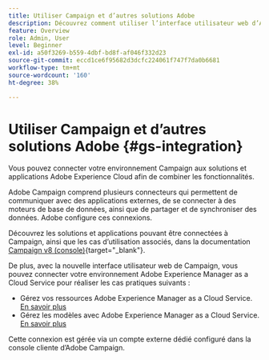 ```yaml
---
title: Utiliser Campaign et d’autres solutions Adobe
description: Découvrez comment utiliser l’interface utilisateur web d’Adobe Campaign et les solutions et applications Adobe Experience Cloud.
feature: Overview
role: Admin, User
level: Beginner
exl-id: a50f3269-b559-4dbf-bd8f-af046f332d23
source-git-commit: eccd1ce6f95682d3dcfc224061f747f7da0b6681
workflow-type: tm+mt
source-wordcount: '160'
ht-degree: 38%

---
```



# Utiliser Campaign et d’autres solutions Adobe {#gs-integration}

Vous pouvez connecter votre environnement Campaign aux solutions et applications Adobe Experience Cloud afin de combiner les fonctionnalités.

Adobe Campaign comprend plusieurs connecteurs qui permettent de communiquer avec des applications externes, de se connecter à des moteurs de base de données, ainsi que de partager et de synchroniser des données. Adobe configure ces connexions.

Découvrez les solutions et applications pouvant être connectées à Campaign, ainsi que les cas d’utilisation associés, dans la documentation [Campaign v8 (console)](https://experienceleague.adobe.com/docs/campaign/campaign-v8/connect/integration.html?lang=fr){target="_blank"}.

De plus, avec la nouvelle interface utilisateur web de Campaign, vous pouvez connecter votre environnement Adobe Experience Manager as a Cloud Service pour réaliser les cas pratiques suivants :

* Gérez vos ressources Adobe Experience Manager as a Cloud Service. [En savoir plus](aem-assets.md)
* Gérez les modèles avec Adobe Experience Manager as a Cloud Service. [En savoir plus](aem-content.md)

Cette connexion est gérée via un compte externe dédié configuré dans la console cliente d’Adobe Campaign.
